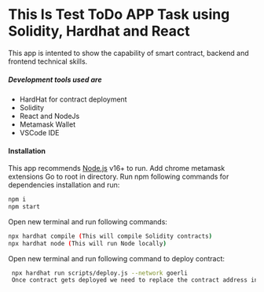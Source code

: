 # This Is Test ToDo APP Task using Solidity, Hardhat and React

This app is intented to show the capability of smart contract, backend and frontend technical skills.

##### Development tools used are 
- HardHat for contract deployment
- Solidity 
- React and NodeJs 
- Metamask Wallet
- VSCode IDE

#### Installation

This app recommends [Node.js](https://nodejs.org/) v16+ to run.
Add chrome metamask extensions
Go to root in directory. Run npm following commands for dependencies installation and run: 

```sh
npm i
npm start
```
Open new terminal and run following commands:
```sh
npx hardhat compile (This will compile Solidity contracts)
npx hardhat node (This will run Node locally)
```
Open new terminal and run following command to deploy contract:
```sh
 npx hardhat run scripts/deploy.js --network goerli 
 Once contract gets deployed we need to replace the contract address in context folder / SmartContract / index.js file
```


